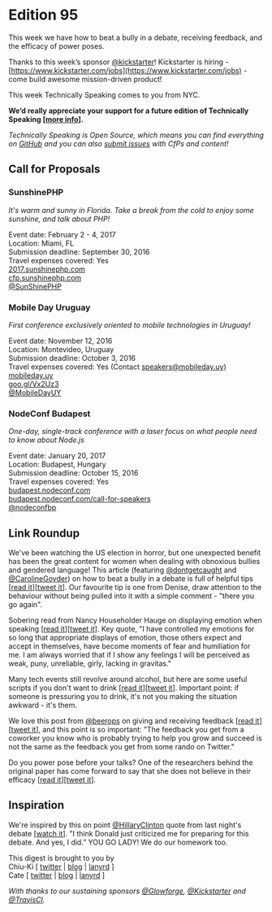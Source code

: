 # Edition 95

This week we have how to beat a bully in a debate, receiving feedback, and the efficacy of power poses.

Thanks to this week’s sponsor [@kickstarter](https://twitter.com/kickstarter)! Kickstarter is hiring - [https://www.kickstarter.com/jobs](https://www.kickstarter.com/jobs)  - come build awesome mission-driven product!

This week Technically Speaking comes to you from NYC.

**We’d really appreciate your support for a future edition of Technically Speaking [[more info](http://www.techspeak.email/sponsorship/)].**  

*Technically Speaking is Open Source, which means you can find everything on [GitHub](https://github.com/catehstn/technically-speaking/) and you can also [submit issues](https://github.com/catehstn/technically-speaking/issues/new) with CfPs and content!*  

## Call for Proposals

### SunshinePHP
*It's warm and sunny in Florida. Take a break from the cold to enjoy some sunshine, and talk about PHP!*

Event date: February 2 - 4, 2017  
Location: Miami, FL  
Submission deadline: September 30, 2016  
Travel expenses covered: Yes  
[2017.sunshinephp.com](https://2017.sunshinephp.com/)  
[cfp.sunshinephp.com](https://cfp.sunshinephp.com/)  
[@SunShinePHP](https://twitter.com/SunShinePHP)


### Mobile Day Uruguay
*First conference exclusively oriented to mobile technologies in Uruguay!*

Event date: November 12, 2016  
Location: Montevideo, Uruguay  
Submission deadline: October 3, 2016  
Travel expenses covered: Yes (Contact speakers@mobileday.uy)  
[mobileday.uy](http://mobileday.uy)  
[goo.gl/Vx2Uz3](https://goo.gl/Vx2Uz3)  
[@MobileDayUY](http://twitter.com/mobiledayuy)


### NodeConf Budapest
*One-day, single-track conference with a laser focus on what people need to know about Node.js*

Event date: January 20, 2017  
Location: Budapest, Hungary  
Submission deadline: October 15, 2016  
Travel expenses covered: Yes  
[budapest.nodeconf.com](http://budapest.nodeconf.com)  
[budapest.nodeconf.com/call-for-speakers](http://budapest.nodeconf.com/call-for-speakers)  
[@nodeconfbp](https://twitter.com/nodeconfbp)


## Link Roundup

We've been watching the US election in horror, but one unexpected benefit has been the great content for women when dealing with obnoxious bullies and gendered language! This article (featuring [@dontgetcaught](http://twitter.com/dontgetcaught) and [@CarolineGoyder](http://twitter.com/CarolineGoyder)) on how to beat a bully in a debate is full of helpful tips [[read it](http://qz.com/790454/a-strategy-to-help-hillary-clinton-beat-donald-trump-in-the-debates-can-also-help-you-defeat-the-office-bully/)][[tweet it](https://twitter.com/home?status=How%20to%20beat%20a%20bully%20in%20a%20debate%20%28Hillary%20Clinton,%20take%20note%29%20http%3A//qz.com/790454/a-strategy-to-help-hillary-clinton-beat-donald-trump-in-the-debates-can-also-help-you-defeat-the-office-bully%20via%20%40techspeakdigest)]. Our favourite tip is one from Denise, draw attention to the behaviour without being pulled into it with a simple comment - "there you go again".

Sobering read from Nancy Householder Hauge on displaying emotion when speaking [[read it](http://consultingadultblog.blogspot.com/2016/09/speaking-as-woman.html)][[tweet it](https://twitter.com/home?status=Consulting%20Adult%3A%20Speaking%20as%20a%20Woman%20http%3A//consultingadultblog.blogspot.com/2016/09/speaking-as-woman.html%20via%20%40techspeakdigest)]. Key quote, "I have controlled my emotions for so long that appropriate displays of emotion, those others expect and accept in themselves, have become moments of fear and humiliation for me.  I am always worried that if I show any feelings I will be perceived as weak, puny, unreliable, girly, lacking in gravitas."

Many tech events still revolve around alcohol, but here are some useful scripts if you don't want to drink [[read it](https://captainawkward.com/2016/09/26/905-im-a-college-student-who-doesnt-drink-how-can-i-make-my-peers-understand-that-without-killing-the-mood/)][[tweet it](https://twitter.com/home?status=How%20can%20I%20make%20my%20peers%20understand%20that%20I%20don't%20drink%20without%20killing%20the%20mood%20https%3A//captainawkward.com/2016/09/26/905-im-a-college-student-who-doesnt-drink-how-can-i-make-my-peers-understand-that-without-killing-the-mood/%20via%20%40techspeakdigest)]. Important point: if someone is pressuring you to drink, it's not you making the situation awkward - it's them.

We love this post from [@beerops](http://twitter.com/beerops) on giving and receiving feedback [[read it](https://beero.ps/2016/09/26/on-giving-and-receiving-feedback/)][[tweet it](https://twitter.com/home?status=On%20Giving%20and%20Receiving%20Feedback%20by%20%40beerops%20https%3A//beero.ps/2016/09/26/on-giving-and-receiving-feedback/%20via%20%40techspeakdigest)], and this point is so important: "The feedback you get from a coworker you know who is probably trying to help you grow and succeed is not the same as the feedback you get from some rando on Twitter."

Do you power pose before your talks? One of the researchers behind the original paper has come forward to say that she does not believe in their efficacy [[read it](http://nymag.com/scienceofus/2016/09/power-poses-co-author-i-dont-think-power-poses-are-real.html)][[tweet it](https://twitter.com/home?status=Power%20Poses%20Co-author%3A%20I%20Don%27t%20Think%20Power%20Poses%20Are%20Real%20by%20%40jessesingal%20http%3A//nymag.com/scienceofus/2016/09/power-poses-co-author-i-dont-think-power-poses-are-real.html%20via%20%40techspeakdigest)].

## Inspiration

We're inspired by this on point [@HillaryClinton](http://twitter.com/HillaryClinton) quote from last night's debate [[watch it](https://twitter.com/politico/status/780589215054790656)]. "I think Donald just criticized me for preparing for this debate. And yes, I did.” YOU GO LADY! We do our homework too.


This digest is brought to you by  
Chiu-Ki [ [twitter](https://twitter.com/chiuki) | [blog](http://blog.sqisland.com/) | [lanyrd](http://lanyrd.com/profile/chiuki/) ]  
Cate [ [twitter](https://twitter.com/catehstn) | [blog](http://www.catehuston.com/blog/) | [lanyrd](http://lanyrd.com/profile/catehstn/) ]

*With thanks to our sustaining sponsors [@Glowforge](http://twitter.com/glowforge), [@Kickstarter](http://twitter.com/kickstarter) and [@TravisCI](http://twitter.com/travisci).*
